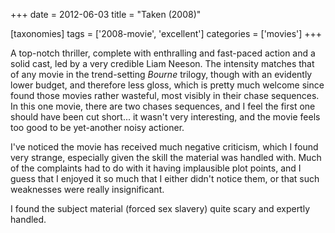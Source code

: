 +++
date = 2012-06-03
title = "Taken (2008)"

[taxonomies]
tags = ['2008-movie', 'excellent']
categories = ['movies']
+++

A top-notch thriller, complete with enthralling and fast-paced action
and a solid cast, led by a very credible Liam Neeson. The intensity
matches that of any movie in the trend-setting *Bourne* trilogy, though
with an evidently lower budget, and therefore less gloss, which is
pretty much welcome since found those movies rather wasteful, most
visibly in their chase sequences. In this one movie, there are two
chases sequences, and I feel the first one should have been cut
short\... it wasn\'t very interesting, and the movie feels too good to
be yet-another noisy actioner.

I\'ve noticed the movie has received much negative criticism, which I
found very strange, especially given the skill the material was handled
with. Much of the complaints had to do with it having implausible plot
points, and I guess that I enjoyed it so much that I either didn\'t
notice them, or that such weaknesses were really insignificant.

I found the subject material (forced sex slavery) quite scary and
expertly handled.
